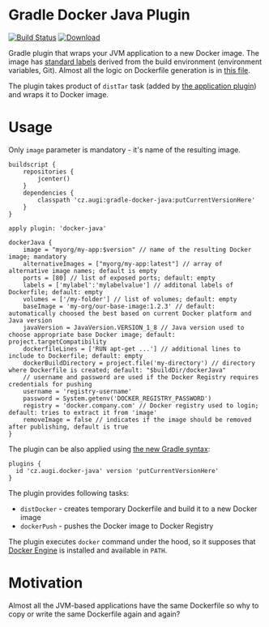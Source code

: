 # Gradle Docker Java Plugin

[![Build Status](https://travis-ci.org/augi/gradle-docker-java.svg)](https://travis-ci.org/augi/gradle-docker-java) [ ![Download](https://api.bintray.com/packages/augi/maven/gradle-docker-java/images/download.svg) ](https://bintray.com/augi/maven/gradle-docker-java/_latestVersion)

Gradle plugin that wraps your JVM application to a new Docker image.
 The image has [standard labels](http://label-schema.org/rc1/) derived from the build environment (environment variables, Git).
 Almost all the logic on Dockerfile generation is in [this file](src/main/groovy/cz/augi/gradle/dockerjava/DistDockerTask.groovy).

The plugin takes product of `distTar` task (added by [the application plugin](https://docs.gradle.org/current/userguide/application_plugin.html)) and wraps it to Docker image.


Usage
=====
Only `image` parameter is mandatory - it's name of the resulting image.

	buildscript {
		repositories {
			jcenter()
		}
		dependencies {
			classpath 'cz.augi:gradle-docker-java:putCurrentVersionHere'
		}
	}

	apply plugin: 'docker-java'
	
	dockerJava {
        image = "myorg/my-app:$version" // name of the resulting Docker image; mandatory
        alternativeImages = ["myorg/my-app:latest"] // array of alternative image names; default is empty
        ports = [80] // list of exposed ports; default: empty
        labels = ['mylabel':'mylabelvalue'] // additonal labels of Dockerfile; default: empty
        volumes = ['/my-folder'] // list of volumes; default: empty
        baseImage = 'my-org/our-base-image:1.2.3' // default: automatically choosed the best based on current Docker platform and Java version
        javaVersion = JavaVersion.VERSION_1_8 // Java version used to choose appropriate base Docker image; default: project.targetCompatibility
        dockerfileLines = ['RUN apt-get ...'] // additional lines to include to Dockerfile; default: empty
        dockerBuildDirectory = project.file('my-directory') // directory where Dockerfile is created; default: "$buildDir/dockerJava"
        // username and password are used if the Docker Registry requires credentials for pushing
        username = 'registry-username'
        password = System.getenv('DOCKER_REGISTRY_PASSWORD')
        registry = 'docker.company.com' // Docker registry used to login; default: tries to extract it from 'image'
        removeImage = false // indicates if the image should be removed after publishing, default is true
	}

The plugin can be also applied using [the new Gradle syntax](https://plugins.gradle.org/plugin/cz.augi.docker-java):

    plugins {
      id 'cz.augi.docker-java' version 'putCurrentVersionHere'
    }

The plugin provides following tasks:
 * `distDocker` - creates temporary Dockerfile and build it to a new Docker image
 * `dockerPush` - pushes the Docker image to Docker Registry

The plugin executes `docker` command under the hood, so it supposes that [Docker Engine](https://www.docker.com/docker-engine) is installed and available in `PATH`.

Motivation
==========
Almost all the JVM-based applications have the same Dockerfile so why to copy or write the same Dockerfile again and again?
